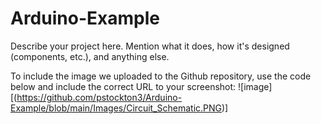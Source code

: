 # Arduino-Example
Describe your project here. Mention what it does, how it's designed (components, etc.), and anything else.


To include the image we uploaded to the Github repository, use the code below and include the correct URL to your screenshot:
![image][(https://github.com/pstockton3/Arduino-Example/blob/main/Images/Circuit_Schematic.PNG)]
